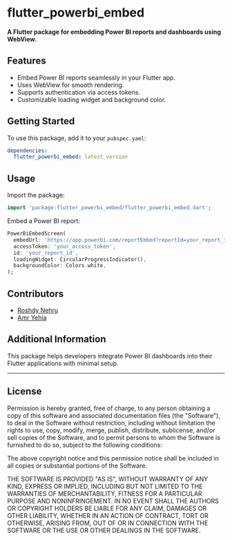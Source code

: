 # flutter_powerbi_embed

**A Flutter package for embedding Power BI reports and dashboards using WebView.**

## Features

- Embed Power BI reports seamlessly in your Flutter app.
- Uses WebView for smooth rendering.
- Supports authentication via access tokens.
- Customizable loading widget and background color.

## Getting Started

To use this package, add it to your `pubspec.yaml`:

```yaml
dependencies:
  flutter_powerbi_embed: latest_version
```

## Usage

Import the package:

```dart
import 'package:flutter_powerbi_embed/flutter_powerbi_embed.dart';
```

Embed a Power BI report:

```dart
PowerBiEmbedScreen(
  embedUrl: 'https://app.powerbi.com/reportEmbed?reportId=your_report_id',
  accessToken: 'your_access_token',
  id: 'your_report_id',
  loadingWidget: CircularProgressIndicator(),
  backgroundColor: Colors.white,
);
```

## Contributors

- [Roshdy Nehru](https://github.com/NehruJr)
- [Amr Yehia](https://github.com/amryehia10)

## Additional Information

This package helps developers integrate Power BI dashboards into their Flutter applications with minimal setup.

---

## License

Permission is hereby granted, free of charge, to any person obtaining a copy
of this software and associated documentation files (the "Software"), to deal
in the Software without restriction, including without limitation the rights
to use, copy, modify, merge, publish, distribute, sublicense, and/or sell
copies of the Software, and to permit persons to whom the Software is
furnished to do so, subject to the following conditions:

The above copyright notice and this permission notice shall be included in all
copies or substantial portions of the Software.

THE SOFTWARE IS PROVIDED "AS IS", WITHOUT WARRANTY OF ANY KIND, EXPRESS OR
IMPLIED, INCLUDING BUT NOT LIMITED TO THE WARRANTIES OF MERCHANTABILITY,
FITNESS FOR A PARTICULAR PURPOSE AND NONINFRINGEMENT. IN NO EVENT SHALL THE
AUTHORS OR COPYRIGHT HOLDERS BE LIABLE FOR ANY CLAIM, DAMAGES OR OTHER
LIABILITY, WHETHER IN AN ACTION OF CONTRACT, TORT OR OTHERWISE, ARISING FROM,
OUT OF OR IN CONNECTION WITH THE SOFTWARE OR THE USE OR OTHER DEALINGS IN THE
SOFTWARE.
